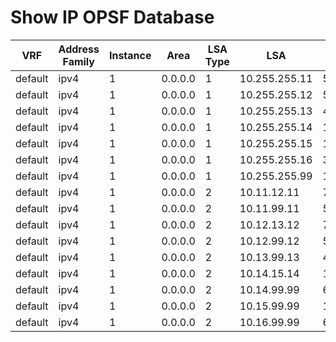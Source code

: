 
# Show IP OPSF Database
| VRF | Address Family | Instance | Area | LSA Type | LSA | Age | Link Count | Check Sum | Sequence Number |
| --- | -------------- | -------- | ---- | -------- | --- | --- | ---------- | --------- | --------------- |
| default | ipv4 | 1 | 0.0.0.0 | 1 | 10.255.255.11 | 542 | 2 | 0x00CDBB | 0x80000011 |
| default | ipv4 | 1 | 0.0.0.0 | 1 | 10.255.255.12 | 551 | 3 | 0x0035E4 | 0x8000000B |
| default | ipv4 | 1 | 0.0.0.0 | 1 | 10.255.255.13 | 484 | 2 | 0x00BCBC | 0x8000000E |
| default | ipv4 | 1 | 0.0.0.0 | 1 | 10.255.255.14 | 1894 | 2 | 0x00D63D | 0x8000000D |
| default | ipv4 | 1 | 0.0.0.0 | 1 | 10.255.255.15 | 1943 | 3 | 0x000CCB | 0x80000009 |
| default | ipv4 | 1 | 0.0.0.0 | 1 | 10.255.255.16 | 370 | 1 | 0x003F48 | 0x8000000A |
| default | ipv4 | 1 | 0.0.0.0 | 1 | 10.255.255.99 | 1942 | 6 | 0x001482 | 0x8000000C |
| default | ipv4 | 1 | 0.0.0.0 | 2 | 10.11.12.11 | 796 |  | 0x00C6FF | 0x80000008 |
| default | ipv4 | 1 | 0.0.0.0 | 2 | 10.11.99.11 | 542 |  | 0x00CC4B | 0x80000008 |
| default | ipv4 | 1 | 0.0.0.0 | 2 | 10.12.13.12 | 793 |  | 0x00B709 | 0x80000008 |
| default | ipv4 | 1 | 0.0.0.0 | 2 | 10.12.99.12 | 551 |  | 0x00BA59 | 0x80000008 |
| default | ipv4 | 1 | 0.0.0.0 | 2 | 10.13.99.13 | 484 |  | 0x00A867 | 0x80000008 |
| default | ipv4 | 1 | 0.0.0.0 | 2 | 10.14.15.14 | 1894 |  | 0x009B1A | 0x80000007 |
| default | ipv4 | 1 | 0.0.0.0 | 2 | 10.14.99.99 | 667 |  | 0x004120 | 0x80000008 |
| default | ipv4 | 1 | 0.0.0.0 | 2 | 10.15.99.99 | 1942 |  | 0x00411F | 0x80000007 |
| default | ipv4 | 1 | 0.0.0.0 | 2 | 10.16.99.99 | 667 |  | 0x003D20 | 0x80000008 |